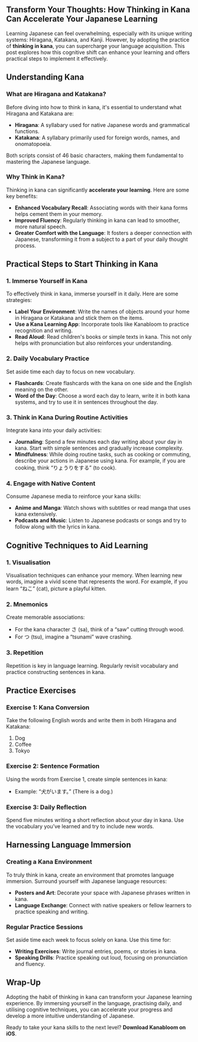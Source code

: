 ## Transform Your Thoughts: How Thinking in Kana Can Accelerate Your Japanese Learning

Learning Japanese can feel overwhelming, especially with its unique writing systems: Hiragana, Katakana, and Kanji. However, by adopting the practice of **thinking in kana**, you can supercharge your language acquisition. This post explores how this cognitive shift can enhance your learning and offers practical steps to implement it effectively.

## Understanding Kana

### What are Hiragana and Katakana?

Before diving into how to think in kana, it's essential to understand what Hiragana and Katakana are:

- **Hiragana**: A syllabary used for native Japanese words and grammatical functions.
- **Katakana**: A syllabary primarily used for foreign words, names, and onomatopoeia.

Both scripts consist of 46 basic characters, making them fundamental to mastering the Japanese language.

### Why Think in Kana?

Thinking in kana can significantly **accelerate your learning**. Here are some key benefits:

- **Enhanced Vocabulary Recall**: Associating words with their kana forms helps cement them in your memory.
- **Improved Fluency**: Regularly thinking in kana can lead to smoother, more natural speech.
- **Greater Comfort with the Language**: It fosters a deeper connection with Japanese, transforming it from a subject to a part of your daily thought process.

## Practical Steps to Start Thinking in Kana

### 1. Immerse Yourself in Kana

To effectively think in kana, immerse yourself in it daily. Here are some strategies:

- **Label Your Environment**: Write the names of objects around your home in Hiragana or Katakana and stick them on the items.
- **Use a Kana Learning App**: Incorporate tools like Kanabloom to practice recognition and writing.
- **Read Aloud**: Read children's books or simple texts in kana. This not only helps with pronunciation but also reinforces your understanding.

### 2. Daily Vocabulary Practice

Set aside time each day to focus on new vocabulary.

- **Flashcards**: Create flashcards with the kana on one side and the English meaning on the other.
- **Word of the Day**: Choose a word each day to learn, write it in both kana systems, and try to use it in sentences throughout the day.

### 3. Think in Kana During Routine Activities

Integrate kana into your daily activities:

- **Journaling**: Spend a few minutes each day writing about your day in kana. Start with simple sentences and gradually increase complexity.
- **Mindfulness**: While doing routine tasks, such as cooking or commuting, describe your actions in Japanese using kana. For example, if you are cooking, think “りょうりをする” (to cook).

### 4. Engage with Native Content

Consume Japanese media to reinforce your kana skills:

- **Anime and Manga**: Watch shows with subtitles or read manga that uses kana extensively.
- **Podcasts and Music**: Listen to Japanese podcasts or songs and try to follow along with the lyrics in kana.

## Cognitive Techniques to Aid Learning

### 1. Visualisation

Visualisation techniques can enhance your memory. When learning new words, imagine a vivid scene that represents the word. For example, if you learn “ねこ” (cat), picture a playful kitten.

### 2. Mnemonics

Create memorable associations:

- For the kana character さ (sa), think of a “saw” cutting through wood.
- For つ (tsu), imagine a “tsunami” wave crashing.

### 3. Repetition

Repetition is key in language learning. Regularly revisit vocabulary and practice constructing sentences in kana. 

## Practice Exercises

### Exercise 1: Kana Conversion

Take the following English words and write them in both Hiragana and Katakana:

1. Dog
2. Coffee
3. Tokyo

### Exercise 2: Sentence Formation

Using the words from Exercise 1, create simple sentences in kana:

- Example: “犬がいます。” (There is a dog.)

### Exercise 3: Daily Reflection

Spend five minutes writing a short reflection about your day in kana. Use the vocabulary you’ve learned and try to include new words.

## Harnessing Language Immersion

### Creating a Kana Environment

To truly think in kana, create an environment that promotes language immersion. Surround yourself with Japanese language resources:

- **Posters and Art**: Decorate your space with Japanese phrases written in kana.
- **Language Exchange**: Connect with native speakers or fellow learners to practice speaking and writing.

### Regular Practice Sessions

Set aside time each week to focus solely on kana. Use this time for:

- **Writing Exercises**: Write journal entries, poems, or stories in kana.
- **Speaking Drills**: Practice speaking out loud, focusing on pronunciation and fluency.

## Wrap-Up

Adopting the habit of thinking in kana can transform your Japanese learning experience. By immersing yourself in the language, practising daily, and utilising cognitive techniques, you can accelerate your progress and develop a more intuitive understanding of Japanese.

Ready to take your kana skills to the next level? **Download Kanabloom on iOS**.